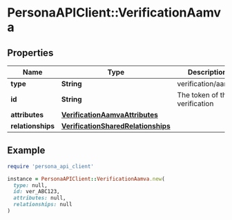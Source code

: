# PersonaAPIClient::VerificationAamva

## Properties

| Name | Type | Description | Notes |
| ---- | ---- | ----------- | ----- |
| **type** | **String** | verification/aamva | [optional] |
| **id** | **String** | The token of the verification | [optional] |
| **attributes** | [**VerificationAamvaAttributes**](VerificationAamvaAttributes.md) |  | [optional] |
| **relationships** | [**VerificationSharedRelationships**](VerificationSharedRelationships.md) |  | [optional] |

## Example

```ruby
require 'persona_api_client'

instance = PersonaAPIClient::VerificationAamva.new(
  type: null,
  id: ver_ABC123,
  attributes: null,
  relationships: null
)
```

